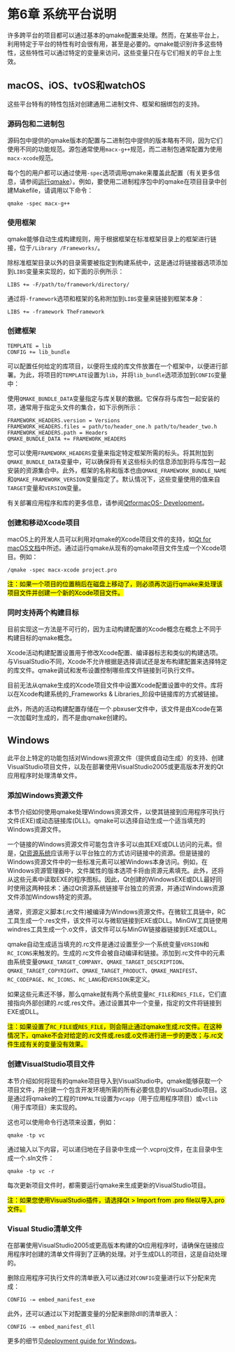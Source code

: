 # 第6章 系统平台说明

许多跨平台的项目都可以通过基本的qmake配置来处理。然而，在某些平台上，利用特定于平台的特性有时会很有用，甚至是必要的。qmake能识别许多这些特性，这些特性可以通过特定的变量来访问，这些变量只在与它们相关的平台上生效。

## macOS、iOS、tvOS和watchOS <a href="#_toc8557" id="_toc8557"></a>

这些平台特有的特性包括对创建通用二进制文件、框架和捆绑包的支持。

### 源码包和二进制包 <a href="#_toc8455" id="_toc8455"></a>

源码包中提供的qmake版本的配置与二进制包中提供的版本略有不同，因为它们使用不同的功能规范。源包通常使用`macx-g++`规范，而二进制包通常配置为使用`macx-xcode`规范。

每个包的用户都可以通过使用`-spec`选项调用qmake来覆盖此配置（有关更多信息，请参阅[运行qmake](di-5-zhang-yun-hang-qmake.md)）。例如，要使用二进制程序包中的qmake在项目目录中创建Makefile，请调用以下命令：

```
qmake -spec macx-g++
```

### 使用框架 <a href="#_toc5929" id="_toc5929"></a>

qmake能够自动生成构建规则，用于根据框架在标准框架目录上的框架进行链接，位于`/Library /Frameworks/`。

除标准框架目录以外的目录需要被指定到构建系统中，这是通过将链接器选项添加到`LIBS`变量来实现的，如下面的示例所示：

```
LIBS += -F/path/to/framework/directory/
```

通过将`-framework`选项和框架的名称附加到`LIBS`变量来链接到框架本身：

```
LIBS += -framework TheFramework
```

### 创建框架 <a href="#_toc26357" id="_toc26357"></a>

```
TEMPLATE = lib
CONFIG += lib_bundle
```

可以配置任何给定的库项目，以便将生成的库文件放置在一个框架中，以便进行部署。为此，将项目的`TEMPLATE`设置为`lib`，并将`lib_bundle`选项添加到`CONFIG`变量中：

使用`QMAKE_BUNDLE_DATA`变量指定与库关联的数据。它保存将与库包一起安装的项，通常用于指定头文件的集合，如下示例所示：

```
FRAMEWORK_HEADERS.version = Versions
FRAMEWORK_HEADERS.files = path/to/header_one.h path/to/header_two.h
FRAMEWORK_HEADERS.path = Headers
QMAKE_BUNDLE_DATA += FRAMEWORK_HEADERS
```

您可以使用`FRAMEWORK_HEADERS`变量来指定特定框架所需的标头。将其附加到`QMAKE_BUNDLE_DATA`变量中，可以确保将有关这些标头的信息添加到将与库包一起安装的资源集合中。此外，框架的名称和版本也由`QMAKE_FRAMEWORK_BUNDLE_NAME`和`QMAKE_FRAMEWORK_VERSION`变量指定了。默认情况下，这些变量使用的值来自`TARGET`变量和`VERSION`变量。

有关部署应用程序和库的更多信息，请参阅[QtformacOS- Development](https://doc.qt.io/qt-5/macos-deployment.html)。

### 创建和移动Xcode项目 <a href="#_toc4805" id="_toc4805"></a>

macOS上的开发人员可以利用对qmake的Xcode项目文件的支持，如[Qt for macOS文档](https://doc.qt.io/qt-5/macos.html#additional-command-line-options)中所述。通过运行qmake从现有的qmake项目文件生成一个Xcode项目。例如：

```
/qmake -spec macx-xcode project.pro
```

<mark style="background-color:yellow;">注：如果一个项目的位置稍后在磁盘上移动了，则必须再次运行qmake来处理该项目文件并创建一个新的Xcode项目文件。</mark>

### 同时支持两个构建目标 <a href="#_toc22859" id="_toc22859"></a>

目前实现这一方法是不可行的，因为主动构建配置的Xcode概念在概念上不同于构建目标的qmake概念。

Xcode活动构建配置设置用于修改Xcode配置、编译器标志和类似的构建选项。与VisualStudio不同，Xcode不允许根据是选择调试还是发布构建配置来选择特定的库文件。qmake调试和发布设置控制哪些库文件链接到可执行文件。

目前无法从qmake生成的Xcode项目文件中设置Xcode配置设置中的文件。库将以在Xcode构建系统的_Frameworks & Libraries_阶段中链接库的方式被链接。

此外，所选的活动构建配置存储在一个.pbxuser文件中，该文件是由Xcode在第一次加载时生成的，而不是由qmake创建的。

## Windows <a href="#_toc16511" id="_toc16511"></a>

此平台上特定的功能包括对Windows资源文件（提供或自动生成）的支持、创建VisualStudio项目文件，以及在部署使用VisualStudio2005或更高版本开发的Qt应用程序时处理清单文件。

### 添加Windows资源文件 <a href="#_toc776" id="_toc776"></a>

本节介绍如何使用qmake处理Windows资源文件，以使其链接到应用程序可执行文件(EXE)或动态链接库(DLL)。qmake可以选择自动生成一个适当填充的Windows资源文件。

一个链接的Windows资源文件可能包含许多可以由其EXE或DLL访问的元素。但是，[Qt资源系统](https://doc.qt.io/qt-5/resources.html)应该用于以平台独立的方式访问链接中的资源。但是链接的Windows资源文件中的一些标准元素可以被Windows本身访问。例如，在Windows资源管理器中，文件属性的版本选项卡将由资源元素填充。此外，还将从这些元素中读取EXE的程序图标。因此，Qt创建的WindowsEXE或DLL最好同时使用这两种技术：通过Qt资源系统链接平台独立的资源，并通过Windows资源文件添加Windows特定的资源。

通常，资源定义脚本(.rc文件)被编译为Windows资源文件。在微软工具链中，RC工具生成一个.res文件，该文件可以与微软链接到EXE或DLL。MinGW工具链使用windres工具生成一个.o文件，该文件可以与MinGW链接器链接到EXE或DLL。

qmake自动生成适当填充的.rc文件是通过设置至少一个系统变量`VERSION`和`RC_ICONS`来触发的。生成的.rc文件会被自动编译和链接。添加到.rc文件中的元素由系统变量`QMAKE_TARGET_COMPANY`、`QMAKE_TARGET_DESCRIPTION`、`QMAKE_TARGET_COPYRIGHT`、`QMAKE_TARGET_PRODUCT`、`QMAKE_MANIFEST`、`RC_CODEPAGE`、`RC_ICONS`、`RC_LANG`和`VERSION`来定义。

如果这些元素还不够，那么qmake就有两个系统变量`RC_FILE`和`RES_FILE`，它们直接指向外部创建的.rc或.res文件。通过设置其中一个变量，指定的文件将链接到EXE或DLL。

<mark style="background-color:yellow;">注：如果设置了</mark><mark style="background-color:yellow;">`RC_FILE`</mark><mark style="background-color:yellow;">或</mark><mark style="background-color:yellow;">`RES_FILE`</mark><mark style="background-color:yellow;">，则会阻止通过qmake生成.rc文件。在这种情况下，qmake不会对给定的.rc文件或.res或.o文件进行进一步的更改；与.rc文件生成有关的变量没有效果。</mark>

### 创建VisualStudio项目文件 <a href="#_toc2480" id="_toc2480"></a>

本节介绍如何将现有的qmake项目导入到VisualStudio中。qmake能够获取一个项目文件，并创建一个包含开发环境所需的所有必要信息的VisualStudio项目。这是通过将qmake的工程的`TEMPALTE`设置为`vcapp`（用于应用程序项目）或`vclib`（用于库项目）来实现的。

这也可以使用命令行选项来设置，例如：

```
qmake -tp vc
```

通过输入以下内容，可以递归地在子目录中生成一个.vcproj文件，在主目录中生成一个.sln文件：

```
qmake -tp vc -r
```

每次更新项目文件时，都需要运行qmake来生成更新的VisualStudio项目。

<mark style="background-color:yellow;">注：如果您使用VisualStudio插件，请选择Qt > Import from .pro file以导入.pro文件。</mark>

### Visual Studio清单文件 <a href="#_toc29731" id="_toc29731"></a>

在部署使用VisualStudio2005或更高版本构建的Qt应用程序时，请确保在链接应用程序时创建的清单文件得到了正确的处理。对于生成DLL的项目，这是自动处理的。

删除应用程序可执行文件的清单嵌入可以通过对`CONFIG`变量进行以下分配来完成：

```
CONFIG -= embed_manifest_exe
```

此外，还可以通过以下对配置变量的分配来删除dll的清单嵌入：

```
CONFIG -= embed_manifest_dll
```

更多的细节见[deployment guide for Windows](https://doc.qt.io/qt-5/windows-deployment.html#manifest-files)。
